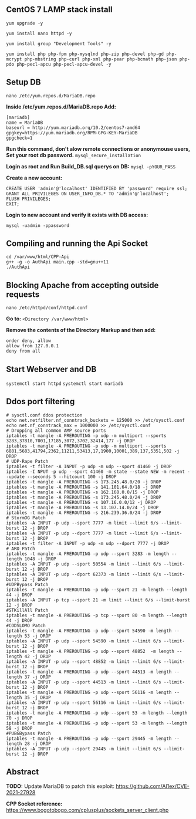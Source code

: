 **CentOS 7 LAMP stack install**
-------------------------------
```
yum upgrade -y

yum install nano httpd -y

yum install group "Development Tools" -y

yum install php php-fpm php-mysqlnd php-zip php-devel php-gd php-mcrypt php-mbstring php-curl php-xml php-pear php-bcmath php-json php-pdo php-pecl-apcu php-pecl-apcu-devel -y
```
**Setup DB**
------------

``nano /etc/yum.repos.d/MariaDB.repo``

**Inside /etc/yum.repos.d/MariaDB.repo Add:**
```
[mariadb]
name = MariaDB
baseurl = http://yum.mariadb.org/10.2/centos7-amd64
gpgkey=https://yum.mariadb.org/RPM-GPG-KEY-MariaDB
gpgcheck=1
```

**Run this command, don't alow remote connections or anonymouse users, Set your root db password.**
``
mysql_secure_installation
``

**Login as root and Run Build_DB.sql querys on DB:**
``
mysql -pYOUR_PASS
``

**Create a new account:**
```
CREATE USER 'admin'@'localhost' IDENTIFIED BY 'password' require ssl;
GRANT ALL PRIVILEGES ON USER_INFO_DB.* TO 'admin'@'localhost';
FLUSH PRIVILEGES;
EXIT;
```

**Login to new account and verify it exists with DB access:**
```
mysql -uadmin -ppassword
```

**Compiling and running the Api Socket**
--------------------------
```
cd /var/www/html/CPP-Api
g++ -g -o AuthApi main.cpp -std=gnu++11
./AuthApi
```

**Blocking Apache from accepting outside requests**
---------------------------------------------------
``nano /etc/httpd/conf/httpd.conf``

**Go to:**
``<Directory /var/www/html>``

**Remove the contents of the Directory Markup and then add:**
```
order deny, allow
allow from 127.0.0.1
deny from all
```

**Start Webserver and DB**
--------------------------
``systemctl start httpd``
``systemctl start mariadb``

**Ddos port filtering**
-----------------------
```
# sysctl.conf ddos protection
echo net.netfilter.nf_conntrack_buckets = 125000 >> /etc/sysctl.conf
echo net.nf_conntrack_max = 1000000 >> /etc/sysctl.conf
# Dropping all common AMP source ports
iptables -t mangle -A PREROUTING -p udp -m multiport --sports 3283,37810,7001,17185,3072,3702,32414,177 -j DROP
iptables -t mangle -A PREROUTING -p udp -m multiport --sports 6881,5683,41794,2362,11211,53413,17,1900,10001,389,137,5351,502 -j DROP
# UDP-Rape Patch
iptables -t filter -A INPUT -p udp -m udp --sport 41460 -j DROP
iptables -I NPUT -p udp --sport 41460 -m state --state NEW -m recent --update --seconds 5 --hitcount 100 -j DROP
iptables -t mangle -A PREROUTING -s 173.245.48.0/20 -j DROP
iptables -t mangle -A PREROUTING -s 141.101.64.0/18 -j DROP
iptables -t mangle -A PREROUTING -s 162.168.0.0/15 -j DROP
iptables -t mangle -A PREROUTING -s 173.245.48.0/24 -j DROP
iptables -t mangle -A PREROUTING -s 107.16.0.0/12 -j DROP
iptables -t mangle -A PREROUTING -s 13.107.14.0/24 -j DROP
iptables -t mangle -A PREROUTING -s 216.239.36.0/24 -j DROP
# StormOG Patch
iptables -A INPUT -p udp --sport 7777 -m limit --limit 6/s --limit-burst 12 -j DROP
iptables -A INPUT -p udp --dport 7777 -m limit --limit 6/s --limit-burst 12 -j DROP
iptables -t filter -A INPUT -p udp -m udp --dport 7777 -j DROP
# ARD Patch
iptables -t mangle -A PREROUTING -p udp --sport 3283 -m length --length 1048 -j DROP
iptables -A INPUT -p udp --sport 50554 -m limit --limit 6/s --limit-burst 12 -j DROP
iptables -A INPUT -p udp --dport 62373 -m limit --limit 6/s --limit-burst 12 -j DROP
#UDPBypass Patch
iptables -t mangle -A PREROUTING -p udp --sport 21 -m length --length 44 -j DROP
iptables -A INPUT -p tcp --sport 21 -m limit --limit 6/s --limit-burst 12 -j DROP
#STKillAll Patch
iptables -t mangle -A PREROUTING -p tcp --sport 80 -m length --length 44 -j DROP
#CODSLOMO Patch
iptables -t mangle -A PREROUTING -p udp --sport 54590 -m length --length 53 -j DROP
iptables -A INPUT -p udp --sport 54590 -m limit --limit 6/s --limit-burst 12 -j DROP
iptables -t mangle -A PREROUTING -p udp --sport 48852  -m length --length 42 -j DROP
iptables -A INPUT -p udp --sport 48852 -m limit --limit 6/s --limit-burst 12 -j DROP
iptables -t mangle -A PREROUTING -p udp --sport 44513 -m length --length 37 -j DROP
iptables -A INPUT -p udp --sport 44513 -m limit --limit 6/s --limit-burst 12 -j DROP
iptables -t mangle -A PREROUTING -p udp --sport 56116 -m length --length 35 -j DROP
iptables -A INPUT -p udp --sport 56116 -m limit --limit 6/s --limit-burst 12 -j DROP
iptables -t mangle -A PREROUTING -p udp --sport 53 -m length --length 70 -j DROP
iptables -t mangle -A PREROUTING -p udp --sport 53 -m length --length 58 -j DROP
#PUBGBypass Patch
iptables -t mangle -A PREROUTING -p udp --sport 29445 -m length --length 28 -j DROP
iptables -A INPUT -p udp --sport 29445 -m limit --limit 6/s --limit-burst 12 -j DROP
```

**Abstract**
------------
**TODO:**
Update MariaDB to patch this exploit:
https://github.com/Al1ex/CVE-2021-27928

**CPP Socket reference:**
https://www.bogotobogo.com/cplusplus/sockets_server_client.php

